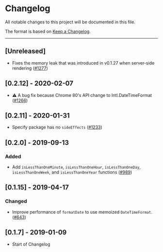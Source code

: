 # Changelog

All notable changes to this project will be documented in this file.

The format is based on [Keep a Changelog](http://keepachangelog.com/en/1.0.0/).

---

## [Unreleased]

- Fixes the memory leak that was introduced in v0.1.27 when server-side rendering ([#1277](https://github.com/Shopify/quilt/pull/1277))

## [0.2.12] - 2020-02-07

- ⚠️ A bug fix because Chrome 80's API change to Intl.DateTimeFormat ([#1266](https://github.com/Shopify/quilt/pull/1266))

## [0.2.11] - 2020-01-31

- Specify package has no `sideEffects` ([#1233](https://github.com/Shopify/quilt/pull/1233))

## [0.2.0] - 2019-09-13

### Added

- Add `isLessThanOneMinute`, `isLessThanOneHour`, `isLessThanOneDay`, `isLessThanOneWeek`, and `isLessThanOneYear` functions ([#989](https://github.com/Shopify/quilt/pull/989))

## [0.1.15] - 2019-04-17

### Changed

- Improve performance of `formatDate` to use memoized `DateTimeFormat`. ([#643](https://github.com/Shopify/quilt/pull/643))

## [0.1.7] - 2019-01-09

- Start of Changelog

